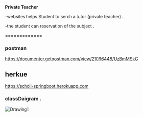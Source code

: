 
**Private Teacher**

-websites helps Student to serch a tutor (private teacher) .

-the student can reservation of the subject .

=============


### postman 
 https://documenter.getpostman.com/view/21096448/UzBmMSkG
 
 ## herkue

 https://scholl-springboot.herokuapp.com
 
 ### classDaigram .
![Drawing1](https://user-images.githubusercontent.com/103144996/174499846-0e84ee50-b4f8-440e-9ff4-51c9143e6c97.png)
